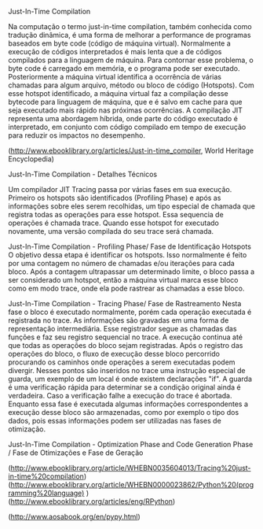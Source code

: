Just-In-Time Compilation

Na computação o termo just-in-time compilation, também conhecida como tradução dinâmica, é uma forma de melhorar a performance de programas baseados em byte code (código de máquina virtual). Normalmente a execução de códigos interpretados é mais lenta que a de códigos compilados para a linguagem de máquina. Para contornar esse problema, o byte code é carregado em memória, e o programa pode ser executado. Posteriormente a máquina virtual identifica a ocorrência de várias chamadas para algum arquivo, método ou bloco de código (Hotspots). Com esse hotspot identificado, a máquina virtual faz a compilação desse bytecode para linguagem de máquina, que e é salvo em cache para que seja executado mais rápido nas próximas ocorrências.
A compilação JIT representa uma abordagem híbrida, onde parte do código executado é interpretado, em conjunto com código compilado em tempo de execução para reduzir os impactos no desempenho.

(http://www.ebooklibrary.org/articles/Just-in-time_compiler, World Heritage Encyclopedia)

Just-In-Time Compilation - Detalhes Técnicos

Um compilador JIT Tracing passa por várias fases em sua execução. Primeiro os hotspots são identificados (Profiling Phase) e após as informações sobre eles serem recolhidas, um tipo especial de chamada que registra todas as operações para esse hotspot. Essa sequencia de operações é chamada trace. Quando esse hotspot for executado novamente, uma versão compilada do seu trace será chamada.

Just-In-Time Compilation - Profiling Phase/ Fase de Identificação Hotspots
O objetivo dessa etapa é identificar os hotspots. Isso normalmente é feito por uma contagem no número de chamadas e/ou iterações para cada bloco. Após a contagem ultrapassar um determinado limite, o bloco passa a ser considerado um hotspot, então a máquina virtual marca esse bloco como em modo trace, onde ela pode rastrear as chamadas a esse bloco.

Just-In-Time Compilation - Tracing Phase/ Fase de Rastreamento
Nesta fase o bloco é executado normalmente, porém cada operação executada é registrada no trace. As informações são gravadas em uma forma de representação intermediária. Esse registrador segue as chamadas das funções e faz seu registro sequencial no trace. A execução continua até que todas as operações do bloco sejam registradas.
Após o registro das operações do bloco, o fluxo de execução desse bloco percorrido procurando os caminhos onde operações a serem executadas podem divergir. Nesses pontos são inseridos no trace uma instrução especial de guarda, um exemplo de um local é onde existem declarações "if". A guarda é uma verificação rápida para determinar se a condição original ainda é verdadeira. Caso a verificação falhe a execução do trace é abortada.
Enquanto essa fase é executada algumas informações correspondentes a execução desse bloco são armazenadas, como por exemplo o tipo dos dados, pois essas informações podem ser utilizadas nas fases de otimização.

Just-In-Time Compilation - Optimization Phase and Code Generation Phase / Fase de Otimizações e Fase de Geração

(http://www.ebooklibrary.org/article/WHEBN0035604013/Tracing%20just-in-time%20compilation)
(http://www.ebooklibrary.org/article/WHEBN0000023862/Python%20(programming%20language) )
(http://www.ebooklibrary.org/articles/eng/RPython)

(http://www.aosabook.org/en/pypy.html)
